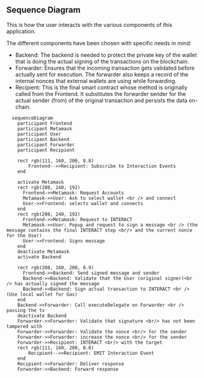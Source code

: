 ## Sequence Diagram

This is how the user interacts with the various components of this application.

The different components have been chosen with specific needs in mind:
* Backend: The backend is needed to protect the private key of the wallet that is doing the actual signing of the transactions on the blockchain.
* Forwarder: Ensures that the incoming transaction gets validated before actually sent for execution. The forwarder also keeps a record of the internal nonces that external wallets are using while forwarding.
* Recipient: This is the final smart contract whose method is originally called from the Frontend. It substitutes the forwarder sender for the actual sender (from) of the original transaction and persists the data on-chain.

```mermaid
  sequenceDiagram
    participant Frontend
    participant Metamask
    participant User
    participant Backend
    participant Forwarder
    participant Recipient

    rect rgb(111, 160, 200, 0.8)
        Frontend-->>Recipient: Subscribe to Interaction Events
    end

    activate Metamask
    rect rgb(208, 240, 192)
      Frontend->>Metamask: Request Accounts
      Metamask->>User: Ask to select wallet <br /> and connect
      User->>Frontend: selects wallet and connects
    end
    rect rgb(208, 240, 192)
      Frontend->>Metamask: Request to INTERACT
      Metamask->>User: Popup and request to sign a message <br /> (the message contains the final INTERACT step <br/> and the current nonce for the User)
      User->>Frontend: Signs message
    end
    deactivate Metamask
    activate Backend

    rect rgb(208, 160, 200, 0.9)
      Frontend->>Backend: Send signed message and sender
      Backend->>Backend: Validate that the User (original signer)<br /> has actually signed the message
      Backend->>Backend: Sign actual transaction to INTERACT <br /> (Use local wallet for Gas)
    end
    Backend->>Forwarder: Call executeDelegate on Forwarder <br /> passing the tx
    deactivate Backend
    Forwarder->>Forwarder: Validate that signature <br/> has not been tampered with 
    Forwarder->>Forwarder: Validate the nonce <br/> for the sender
    Forwarder->>Forwarder: increase the nonce <br/> for the sender  
    Forwarder->>Recipient: INTERACT <br/> with the target  
    rect rgb(111, 160, 200, 0.8)
        Recipient-->>Recipient: EMIT Interaction Event  
    end
    Recipient->>Forwarder: Deliver response  
    Forwarder->>Backend: Forward response  



```